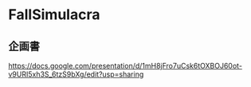 # FallSimulacra

## 企画書
https://docs.google.com/presentation/d/1mH8jFro7uCsk6tOXBOJ60ot-v9URI5xh3S_6tzS9bXg/edit?usp=sharing